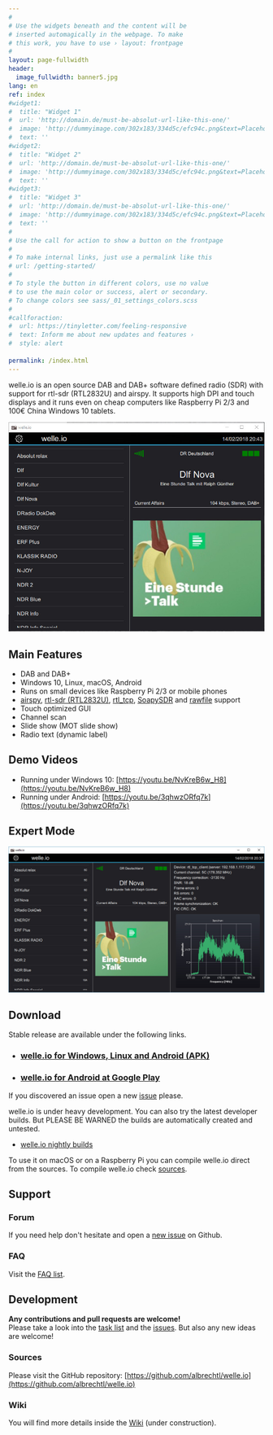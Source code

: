 ```yaml
---
#
# Use the widgets beneath and the content will be
# inserted automagically in the webpage. To make
# this work, you have to use › layout: frontpage
#
layout: page-fullwidth
header:
  image_fullwidth: banner5.jpg
lang: en
ref: index
#widget1:
#  title: "Widget 1"
#  url: 'http://domain.de/must-be-absolut-url-like-this-one/'
#  image: 'http://dummyimage.com/302x183/334d5c/efc94c.png&text=Placeholder'
#  text: ''
#widget2:
#  title: "Widget 2"
#  url: 'http://domain.de/must-be-absolut-url-like-this-one/'
#  image: 'http://dummyimage.com/302x183/334d5c/efc94c.png&text=Placeholder'
#  text: ''
#widget3:
#  title: "Widget 3"
#  url: 'http://domain.de/must-be-absolut-url-like-this-one/'
#  image: 'http://dummyimage.com/302x183/334d5c/efc94c.png&text=Placeholder'
#  text: ''
#
# Use the call for action to show a button on the frontpage
#
# To make internal links, just use a permalink like this
# url: /getting-started/
#
# To style the button in different colors, use no value
# to use the main color or success, alert or secondary.
# To change colors see sass/_01_settings_colors.scss
#
#callforaction:
#  url: https://tinyletter.com/feeling-responsive
#  text: Inform me about new updates and features ›
#  style: alert

permalink: /index.html
---
```

welle.io is an open source DAB and DAB+ software defined radio (SDR) with support for rtl-sdr (RTL2832U) and airspy. It supports high DPI and touch displays and it runs even on cheap computers like Raspberry Pi 2/3 and 100€ China Windows 10 tablets.

![Regular-Mode.jpg](images/Regular-Mode.jpg)

Main Features
---
* DAB and DAB+
* Windows 10, Linux, macOS, Android
* Runs on small devices like Raspberry Pi 2/3 or mobile phones
* [airspy](/devices/airspy), [rtl-sdr (RTL2832U)](/devices/rtl_sdr), [rtl_tcp](/devices/rtl_tcp), [SoapySDR](/devices/soapysdr) and [rawfile](/devices/rawfile) support
* Touch optimized GUI
* Channel scan
* Slide show (MOT slide show)
* Radio text (dynamic label)

Demo Videos
---
 * Running under Windows 10: [https://youtu.be/NvKreB6w_H8](https://youtu.be/NvKreB6w_H8)
 * Running under Android: [https://youtu.be/3qhwzORfq7k](https://youtu.be/3qhwzORfq7k)

Expert Mode
---
![Expert-Mode.jpg](images/Expert-Mode.jpg)

Download
---
Stable release are available under the following links.
 * ### [welle.io for Windows, Linux and Android (APK)](http://github.com/AlbrechtL/welle.io/releases)
 * ### [welle.io for Android at Google Play](https://play.google.com/store/apps/details?id=io.welle.welle)
If you discovered an issue open a new [issue](https://github.com/AlbrechtL/welle.io/issues) please.

welle.io is under heavy development. You can also try the latest developer builds. But PLEASE BE WARNED the builds are automatically created and untested.
 * [welle.io nightly builds](https://bintray.com/albrechtl/welle.io/welle.io_nightly#files)

To use it on macOS or on a Raspberry Pi you can compile welle.io direct from the sources. To compile welle.io check [sources](https://github.com/AlbrechtL/welle.io).

Support
---
### Forum

If you need help don't hesitate and open a [new issue](https://github.com/AlbrechtL/welle.io/issues) on Github.

### FAQ
Visit the [FAQ list](/faq).

Development
----------
**Any contributions and pull requests are welcome!**  
Please take a look into the [task list](https://github.com/AlbrechtL/welle.io/wiki/Open-Tasks) and the [issues](https://github.com/AlbrechtL/welle.io/issues). But also any new ideas are welcome!

### Sources
Please visit the GitHub repository: [https://github.com/albrechtl/welle.io](https://github.com/albrechtl/welle.io)

### Wiki
You will find more details inside the [Wiki](http://github.com/AlbrechtL/welle.io/wiki) (under construction).


